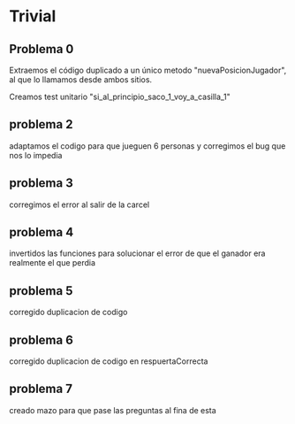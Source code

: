 # Trivial

## Problema 0
Extraemos el código duplicado a un único metodo "nuevaPosicionJugador", 
al que lo llamamos desde ambos sitios.

Creamos test unitario "si_al_principio_saco_1_voy_a_casilla_1"

## problema 2
adaptamos el codigo para que jueguen 6 personas y corregimos el bug que nos lo impedia

## problema 3 
corregimos el error al salir de la carcel 

## problema 4

invertidos las funciones para solucionar el error de que el ganador era realmente el que perdia

## problema 5
corregido duplicacion de codigo

## problema 6
corregido duplicacion de codigo en respuertaCorrecta

## problema 7 

creado mazo para que pase las preguntas al fina de esta